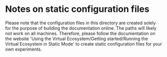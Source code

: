 # Notes on static configuration files

Please note that the configuration files in this directory are created solely for the
purpose of building the documentation online. The paths will likely not work on all
machines. Therefore, please follow the documentation on the website
'Using the Virtual Ecosystem/Getting started/Running the Virtual Ecosystem in Static Mode'
to create static configuration files for your own experiments.
